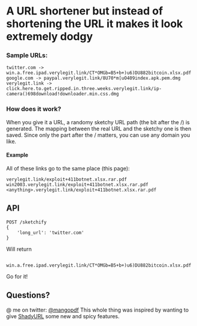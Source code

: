 
# A URL shortener but instead of shortening the URL it makes it look extremely dodgy

### Sample URLs:
```
twitter.com -> win.a.free.ipad.verylegit.link/CT*OMGb=B5+b+)u6)DU882bitcoin.xlsx.pdf
google.com -> paypal.verylegit.link/8U70*m[uO409index.apk.pem.dmg
verylegit.link -> click.here.to.get.ripped.in.three.weeks.verylegit.link/ip-camera()698download!downloader.min.css.dmg
```

### How does it work?
When you give it a URL, a randomy sketchy URL path (the bit after the /) is generated. The mapping between the real URL and the sketchy one is then saved.
Since only the part after the / matters, you can use any domain you like.

#### Example

All of these links go to the same place (this page):
```
verylegit.link/exploit+411botnet.xlsx.rar.pdf
win2003.verylegit.link/exploit+411botnet.xlsx.rar.pdf
<anything>.verylegit.link/exploit+411botnet.xlsx.rar.pdf
```

## API
```
POST /sketchify
{
    'long_url': 'twitter.com'
}
```
Will return
```
   win.a.free.ipad.verylegit.link/CT*OMGb=B5+b+)u6)DU882bitcoin.xlsx.pdf

```

Go for it!

## Questions?
@ me on twitter: [@mangopdf](https://twitter.com/mangopdf)
This whole thing was inspired by wanting to give [ShadyURL](http://shadyurl.com) some new and spicy features.

